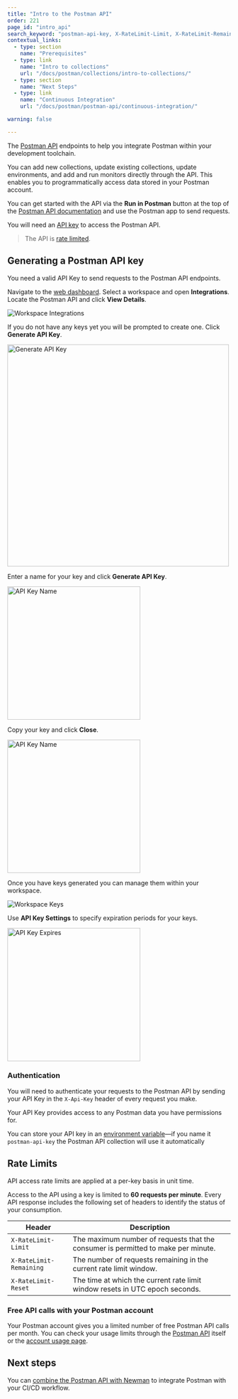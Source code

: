 ```yaml
---
title: "Intro to the Postman API"
order: 221
page_id: "intro_api"
search_keyword: "postman-api-key, X-RateLimit-Limit, X-RateLimit-Remaining, X-RateLimit-Reset"
contextual_links:
  - type: section
    name: "Prerequisites"
  - type: link
    name: "Intro to collections"
    url: "/docs/postman/collections/intro-to-collections/"
  - type: section
    name: "Next Steps"
  - type: link
    name: "Continuous Integration"
    url: "/docs/postman/postman-api/continuous-integration/"

warning: false

---
```


The [Postman API](https://docs.api.getpostman.com/) endpoints to help you integrate Postman within your development toolchain.

You can add new collections, update existing collections, update environments, and add and run monitors directly through the API. This enables you to programmatically access data stored in your Postman account.

You can get started with the API via the **Run in Postman** button at the top of the [Postman API documentation](https://docs.api.getpostman.com/) and use the Postman app to send requests.

You will need an [API key](#generating-a-postman-api-key) to access the Postman API.

> The API is [rate limited](#rate-limits).

## Generating a Postman API key

You need a valid API Key to send requests to the Postman API endpoints.

Navigate to the [web dashboard](https://app.getpostman.com/). Select a workspace and open __Integrations__. Locate the Postman API and click __View Details__.

![Workspace Integrations](https://assets.postman.com/postman-docs/workspace-integrations-api.jpg)

If you do not have any keys yet you will be prompted to create one. Click __Generate API Key__.

<img alt="Generate API Key" src="https://assets.postman.com/postman-docs/generate-api-key.jpg" width="500px"/>

Enter a name for your key and click __Generate API Key__.

<img src="https://assets.postman.com/postman-docs/api-key-name.jpg" width="300px" alt="API Key Name"/>

Copy your key and click __Close__.

<img src="https://assets.postman.com/postman-docs/copy-api-key.jpg" width="300px" alt="API Key Name"/>

Once you have keys generated you can manage them within your workspace.

![Workspace Keys](https://assets.postman.com/postman-docs/api-keys-overview.jpg)

Use __API Key Settings__ to specify expiration periods for your keys.

<img src="https://assets.postman.com/postman-docs/api-key-expire.jpg" width="300px" alt="API Key Expires"/>

### Authentication

You will need to authenticate your requests to the Postman API by sending your API Key in the `X-Api-Key` header of every request you make.

Your API Key provides access to any Postman data you have permissions for.

You can store your API key in an [environment variable](/docs/postman/variables-and-environments/variables/)—if you name it `postman-api-key` the Postman API collection will use it automatically

## Rate Limits

API access rate limits are applied at a per-key basis in unit time.

Access to the API using a key is limited to **60 requests per minute**. Every API response includes the following set of headers to identify the status of your consumption.

| Header                | Description   |
| ---                   | ---           |
| `X-RateLimit-Limit`   | The maximum number of requests that the consumer is permitted to make per minute. |
| `X-RateLimit-Remaining`| The number of requests remaining in the current rate limit window. |
| `X-RateLimit-Reset`   | The time at which the current rate limit window resets in UTC epoch seconds. |

### Free API calls with your Postman account

Your Postman account gives you a limited number of free Postman API calls per month. You can check your usage limits through the [Postman API](https://docs.api.getpostman.com) itself or the [account usage page](https://go.pstmn.io/postman-account-limits).

## Next steps

You can [combine the Postman API with Newman](/docs/postman/postman-api/continuous-integration/) to integrate Postman with your CI/CD workflow.

